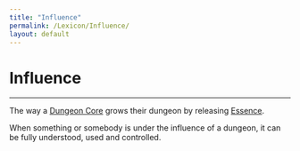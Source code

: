 ```yaml
---
title: "Influence"
permalink: /Lexicon/Influence/
layout: default
---
```

# Influence
---
The way a [Dungeon Core](DungeonCore.md) grows their dungeon by releasing [Essence](_Lexicon/Essence.md). 

When something or somebody is under the influence of a dungeon, it can be fully understood, used and controlled. 